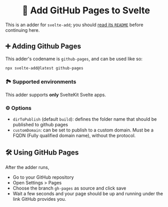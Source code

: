 <h1 align="center">📗 Add GitHub Pages to Svelte</h1>

This is an adder for `svelte-add`; you should [read its `README`](https://github.com/svelte-add/svelte-add#readme) before continuing here.

## ➕ Adding Github Pages

This adder's codename is `github-pages`, and can be used like so:

```sh
npx svelte-add@latest github-pages
```

### 🏞 Supported environments

This adder supports **only** SvelteKit Svelte apps.

### ⚙️ Options

- `dirToPublish` (default `build`): defines the folder name that should be published to github pages
- `customDomain`: can be set to publish to a custom domain. Must be a FQDN (Fully qualified domain name), without the protocol.

## 🛠 Using GitHub Pages

After the adder runs,

- Go to your GitHub repository
- Open Settings > Pages
- Choose the branch `gh-pages` as source and click save
- Wait a few seconds and your page should be up and running under the link GitHub provides you.
